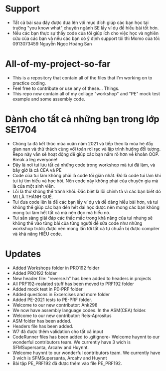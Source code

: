 # Support
- Tất cả bài sau đây được đưa lên với mục đích giúp các bạn học tại trường "you know what" chuyên ngành SE lấy ví dụ để hiểu bài tốt hơn. 
- Nếu các bạn thực sự thấy code của tôi giúp ích cho việc học và nghiên cứu của các bạn và nếu các bạn có ý định support tôi thì Momo của tôi: 0913073459 Nguyễn Ngọc Hoàng San
# All-of-my-project-so-far
- This is a repository that contain all of the files that I'm working on to practice coding.
- Feel free to contribute or use any of these... Things.
- This repo now contain all of my collage "workshop" and "PE" mock test example and some assembly code.
 # Dành cho tất cả những bạn trong lớp SE1704 
- Chúng ta đã kết thúc mùa xuân năm 2021 và tiếp theo là mùa hè đầy gian nan và thử thách cùng với toán rời rạc và lập trình hướng đối tượng. Repo này vẫn sẽ hoạt động để giúp các bạn nắm rõ hơn về khoản OOP. Break a leg everyone!
- Đây là nơi tui lưu tất cả những code trong workshop mà tui đã làm, và bây giờ là cả CEA và PE
- Code của tui làm không phải là code tối giản nhất. Đó là code tui làm khi tui tự tìm hiểu và học hỏi. Nên code này không phải của chuyên gia mà là của một sinh viên.
- Lỗi là thứ không thể tránh khỏi. Đặc biệt là lỗi chính tả vì các bạn biết đó MỊ LÀ THÁNH QUÊ.
- Tui đưa code lên là để các bạn lấy ví dụ và dễ dàng hiểu bài hơn, và tui không thể giúp các bạn đến hết đại học được nên mong các bạn không mong tui làm hết tất cả mà nên đọc mà hiểu nó.
- Tui sẵn sàng giải đáp các thắc mắc trong khả năng của tui nhưng sẽ không thể vào từng bài của từng người để sửa code như những workshop trước được nên mong lần tới tất cả tự chuẩn bị được compiler và khả năng HIỂU code.
# Updates
- Added Workshops folder in PRO192 folder
- Added PRO192 folder
- New header file: "reverse.h" has been added to headers in projects
- All PRF192-realated stuff has been moved to PRF192 folder
- Added mock test in PE-PRF folder
- Added questions in Excercises and more folder
- Added PE-2021 tests to PE-PRF folder.
- Welcome to our new contributor: Ank298
- We now have assembly language codes. In the ASM(CEA) folder.
- Welcome to our new contributor: Reis-Aprositus
- ASM folder has been added.
- Headers file has been added.
- W7 đã được thêm validation cho tất cả input
- CodeRunner files has been added to .gitignore- Welcome huynnt to our wonderful contributors team. We currently have 3 wich is SFMSupersanta, Arcahv and Huynnt.
- Welcome huynnt to our wonderful contributors team. We currently have 3 wich is SFMSupersanta, Arcahv and Huynnt
- Bài tập PE_PRF192 đã được thêm vào file PE_PRF192.

